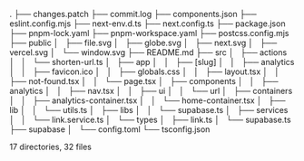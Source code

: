 .
├── changes.patch
├── commit.log
├── components.json
├── eslint.config.mjs
├── next-env.d.ts
├── next.config.ts
├── package.json
├── pnpm-lock.yaml
├── pnpm-workspace.yaml
├── postcss.config.mjs
├── public
│   ├── file.svg
│   ├── globe.svg
│   ├── next.svg
│   ├── vercel.svg
│   └── window.svg
├── README.md
├── src
│   ├── actions
│   │   └── shorten-url.ts
│   ├── app
│   │   ├── [slug]
│   │   ├── analytics
│   │   ├── favicon.ico
│   │   ├── globals.css
│   │   ├── layout.tsx
│   │   ├── not-found.tsx
│   │   └── page.tsx
│   ├── components
│   │   ├── analytics
│   │   ├── nav.tsx
│   │   ├── ui
│   │   └── url
│   ├── containers
│   │   ├── analytics-container.tsx
│   │   └── home-container.tsx
│   ├── lib
│   │   └── utils.ts
│   ├── libs
│   │   └── supabase.ts
│   ├── services
│   │   └── link.service.ts
│   └── types
│       ├── link.ts
│       └── supabase.ts
├── supabase
│   └── config.toml
└── tsconfig.json

17 directories, 32 files
